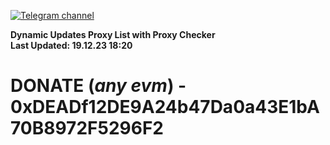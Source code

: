 [![Telegram channel](https://img.shields.io/endpoint?url=https://runkit.io/damiankrawczyk/telegram-badge/branches/master?url=https://t.me/n4z4v0d)](https://t.me/n4z4v0d) 

**Dynamic Updates Proxy List with Proxy Checker**  
**Last Updated: 19.12.23 18:20**

# DONATE (_any evm_) - 0xDEADf12DE9A24b47Da0a43E1bA70B8972F5296F2
